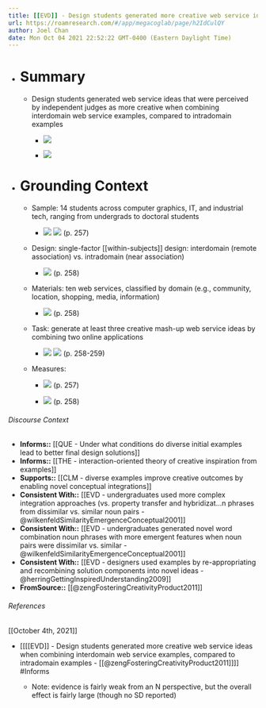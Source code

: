 ```yaml
---
title: [[EVD]] - Design students generated more creative web service ideas when combining interdomain web service examples, compared to intradomain examples - [[@zengFosteringCreativityProduct2011]]
url: https://roamresearch.com/#/app/megacoglab/page/h2IdCulQY
author: Joel Chan
date: Mon Oct 04 2021 22:52:22 GMT-0400 (Eastern Daylight Time)
---
```


- # Summary

    - Design students generated web service ideas that were perceived by independent judges as more creative when combining interdomain web service examples, compared to intradomain examples

        - ![](https://firebasestorage.googleapis.com/v0/b/firescript-577a2.appspot.com/o/imgs%2Fapp%2Fmegacoglab%2F74rx6-NK36.png?alt=media&token=6a90e216-38be-465e-9950-27ea9ce66b54)

        - ![](https://firebasestorage.googleapis.com/v0/b/firescript-577a2.appspot.com/o/imgs%2Fapp%2Fmegacoglab%2FkVdAhpPKuz.png?alt=media&token=62244489-51ca-4657-8bb8-de0552264e95)
- # Grounding Context

    - Sample: 14 students across computer graphics, IT, and industrial tech, ranging from undergrads to doctoral students

        - ![](https://firebasestorage.googleapis.com/v0/b/firescript-577a2.appspot.com/o/imgs%2Fapp%2Fmegacoglab%2FNMY8oNrcGj.png?alt=media&token=a3ea63f4-de1a-4a8e-95d1-3f22d6e695ee)
![](https://firebasestorage.googleapis.com/v0/b/firescript-577a2.appspot.com/o/imgs%2Fapp%2Fmegacoglab%2FJTIg9Qm5Mq.png?alt=media&token=9559a3b7-50d9-4c06-8128-46fcb7345800) (p. 257)

    - Design: single-factor [[within-subjects]] design: interdomain (remote association) vs. intradomain (near association)

        - ![](https://firebasestorage.googleapis.com/v0/b/firescript-577a2.appspot.com/o/imgs%2Fapp%2Fmegacoglab%2FAv63gQKMFB.png?alt=media&token=9acf11af-856a-44bb-84e6-d9767793d28a) (p. 258)

    - Materials: ten web services, classified by domain (e.g., community, location, shopping, media, information)

        - ![](https://firebasestorage.googleapis.com/v0/b/firescript-577a2.appspot.com/o/imgs%2Fapp%2Fmegacoglab%2FJr_KfpFhvN.png?alt=media&token=f7f19285-8278-47aa-b0da-189aaf45af6d) (p. 258)

    - Task: generate at least three creative mash-up web service ideas by combining two online applications

        - ![](https://firebasestorage.googleapis.com/v0/b/firescript-577a2.appspot.com/o/imgs%2Fapp%2Fmegacoglab%2F5yxsbRyIy-.png?alt=media&token=7b9c14fc-4f07-4331-8d4c-a2d01c650665)
![](https://firebasestorage.googleapis.com/v0/b/firescript-577a2.appspot.com/o/imgs%2Fapp%2Fmegacoglab%2FFALOCs27Bp.png?alt=media&token=7a032c58-93ae-415a-a734-d4b3f9dd4e99) (p. 258-259)

    - Measures:

        - ![](https://firebasestorage.googleapis.com/v0/b/firescript-577a2.appspot.com/o/imgs%2Fapp%2Fmegacoglab%2Fzj3FzeV7_E.png?alt=media&token=8e23825b-b3ea-4925-b1cc-9123beb06c72) (p. 257)

        - ![](https://firebasestorage.googleapis.com/v0/b/firescript-577a2.appspot.com/o/imgs%2Fapp%2Fmegacoglab%2Fkf0lSyuaQ8.png?alt=media&token=6252db68-4eb0-4f26-8193-0109af7858cc) (p. 258)

###### Discourse Context

- **Informs::** [[QUE - Under what conditions do diverse initial examples lead to better final design solutions]]
- **Informs::** [[THE - interaction-oriented theory of creative inspiration from examples]]
- **Supports::** [[CLM - diverse examples improve creative outcomes by enabling novel conceptual integrations]]
- **Consistent With::** [[EVD - undergraduates used more complex integration approaches (vs. property transfer and hybridizat...n phrases from dissimilar vs. similar noun pairs - @wilkenfeldSimilarityEmergenceConceptual2001]]
- **Consistent With::** [[EVD - undergraduates generated novel word combination noun phrases with more emergent features when noun pairs were dissimilar vs. similar - @wilkenfeldSimilarityEmergenceConceptual2001]]
- **Consistent With::** [[EVD - designers used examples by re-appropriating and recombining solution components into novel ideas - @herringGettingInspiredUnderstanding2009]]
- **FromSource::** [[@zengFosteringCreativityProduct2011]]

###### References

[[October 4th, 2021]]

- [[[[EVD]] - Design students generated more creative web service ideas when combining interdomain web service examples, compared to intradomain examples - [[@zengFosteringCreativityProduct2011]]]] #Informs

    - Note: evidence is fairly weak from an N perspective, but the overall effect is fairly large (though no SD reported)
